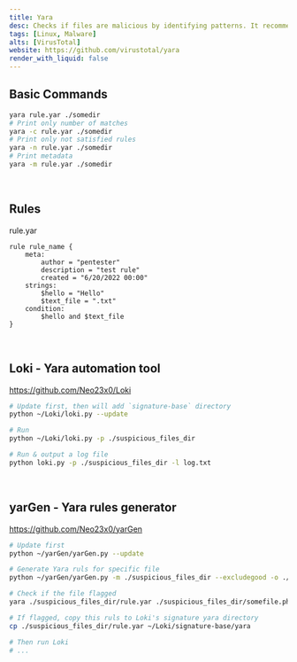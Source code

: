 ```yaml
---
title: Yara
desc: Checks if files are malicious by identifying patterns. It recommended to use automation tools like LOKI, yarGen.
tags: [Linux, Malware]
alts: [VirusTotal]
website: https://github.com/virustotal/yara
render_with_liquid: false
---
```


## Basic Commands

```sh
yara rule.yar ./somedir
# Print only number of matches
yara -c rule.yar ./somedir
# Print only not satisfied rules 
yara -n rule.yar ./somedir
# Print metadata
yara -m rule.yar ./somedir
```

<br />

## Rules

rule.yar

```
rule rule_name {
    meta:
        author = "pentester"
        description = "test rule"
        created = "6/20/2022 00:00"
    strings:
        $hello = "Hello"
        $text_file = ".txt"
    condition:
        $hello and $text_file
}
```

<br />

## Loki - Yara automation tool

<a href="https://github.com/Neo23x0/Loki" target="_blank" rel="noopener noreferrer">
    https://github.com/Neo23x0/Loki
</a>

```sh
# Update first, then will add `signature-base` directory
python ~/Loki/loki.py --update

# Run
python ~/Loki/loki.py -p ./suspicious_files_dir

# Run & output a log file
python loki.py -p ./suspicious_files_dir -l log.txt
```

<br />

## yarGen - Yara rules generator

<a href="https://github.com/Neo23x0/yarGen" target="_blank" rel="noopener noreferrer">
    https://github.com/Neo23x0/yarGen
</a>

```sh
# Update first
python ~/yarGen/yarGen.py --update

# Generate Yara ruls for specific file
python ~/yarGen/yarGen.py -m ./suspicious_files_dir --excludegood -o ./suspicious_files_dir/rule.yar

# Check if the file flagged
yara ./suspicious_files_dir/rule.yar ./suspicious_files_dir/somefile.php

# If flagged, copy this ruls to Loki's signature yara directory
cp ./suspicious_files_dir/rule.yar ~/Loki/signature-base/yara

# Then run Loki
# ...
```